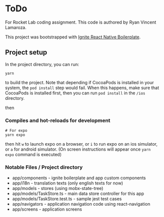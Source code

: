 # ToDo
For Rocket Lab coding assignment. This code is authored by Ryan Vincent Lamaroza.

This project was bootstrapped with [Ignite React Native Boilerplate](https://github.com/infinitered/ignite).

## Project setup

In the project directory, you can run:

```
yarn
```
to build the project. Note that depending if CocoaPods is installed in your system, the `pod install` step would fail. When this happens, make sure that CocoaPods is installed first, then you can run `pod install` in the `/ios` directory.

then

### Compiles and hot-reloads for development

```
# For expo
yarn expo
```

then hit `w` to launch expo on a browser, or `i` to run expo on an ios simulator, or `a` for android simulator. (On screen instructions will appear once `yarn expo` command is executed)

### Notable Files / Project directory

* app/components - ignite boilerplate and app custom components
* app/i18n - translation texts (only english texts for now)
* app/models -  stores (using mobx-state-tree)
* app/models/TaskStore.ts - main data store controller for this app
* app/models/TaskStore.test.ts - sample jest test cases
* app/navigators - application navigation code using react-navigation
* app/screens - application screens
